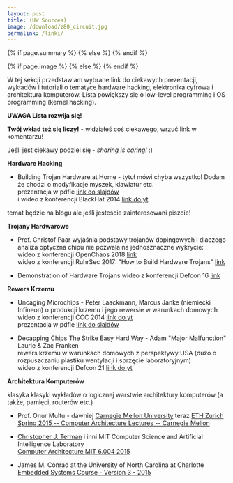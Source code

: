 ```yaml
---
layout: post
title: (HW Sources)
image: /download/z80_circuit.jpg
permalink: /linki/
---
```


<!-- Twitter cards -->
<meta name="twitter:site"    content="@{{ site.twitter_username }}">
<meta name="twitter:creator" content="@{{ page.author }}">
<meta name="twitter:title"   content="{{ page.title }}">

{% if page.summary %}
<meta name="twitter:description" content="{{ page.summary }}">
{% else %}
<meta name="twitter:description" content="{{ site.description }}">
{% endif %}

{% if page.image %}
<meta name="twitter:card"  content="summary_large_image">
<meta name="twitter:image" content="https://{{ site.url }}{{ page.image }}">
{% else %}
<meta name="twitter:card"  content="summary">
<meta name="twitter:image" content="https://{{ site.title_image }}">
{% endif %}
<!-- end of Twitter cards -->
    
W tej sekcji przedstawiam wybrane link do ciekawych prezentacji, wykładów i tutoriali o tematyce hardware hacking, elektronika cyfrowa i architektura komputerów. 
Lista powiększy się o low-level programming i OS programming (kernel hacking).

**UWAGA Lista rozwija się!** 

**Twój wkład też się liczy!** - widziałeś coś ciekawego, wrzuć link w komentarzu!

Jeśli jest ciekawy podziel się - *sharing is caring!* :)


**Hardware Hacking**

* Building Trojan Hardware at Home - tytuł mówi chyba wszystko! Dodam że chodzi o modyfikacje
myszek, klawiatur etc.  
prezentacja w pdfie [link do slajdów](https://www.blackhat.com/docs/asia-14/materials/Dunning/Asia-14-Dunning-Building-Trojan-Hardware-At-Home.pdf)  
i wideo z konferencji BlackHat 2014 [link do yt](https://www.youtube.com/watch?v=QJ4KZ8vlo4g)  
  
temat będzie na blogu ale jeśli jesteście zainteresowani piszcie!

**Trojany Hardwarowe**

* Prof. Christof Paar wyjaśnia podstawy trojanów dopingowych i dlaczego analiza optyczna chipu nie pozwala na jednosznaczne wykrycie:  
wideo z konferencji OpenChaos 2018 [link](https://media.ccc.de/v/c4.openchaos.2018.01.hardware-trojans)  
wideo z konferencji RuhrSec 2017: "How to Build Hardware Trojans" [link](https://www.youtube.com/watch?v=46D_5F3_J4A)  

* Demonstration of Hardware Trojans wideo z konferencji Defcon 16 [link](https://www.youtube.com/watch?v=QGIKhJrb9aA)


**Rewers Krzemu**

* Uncaging Microchips - Peter Laackmann, Marcus Janke (niemiecki Infineon) o produkcji krzemu i jego rewersie w warunkach domowych  
wideo z konferencji CCC 2014 [link do yt](https://www.youtube.com/watch?v=pIpxawdUb4I)  
prezentacja w pdfie [link do slajdów](https://events.ccc.de/congress/2014/Fahrplan/system/attachments/2512/original/Uncaging_Microchips-Marcus_Janke_Peter_Laackmann.pdf)  

* Decapping Chips The Strike Easy Hard Way - Adam "Major Malfunction" Laurie & Zac Franken  
rewers krzemu w warunkach domowych z perspektywy USA (dużo o rozpuszczaniu plastiku wentylacji i sprzęcie laboratoryjnym)  
wideo z konferencji Defcon 21 [link do yt](https://www.youtube.com/watch?v=0Z4aF-qiziM)  

**Architektura Komputerów**

klasyka klasyki wykładów o logicznej warstwie architektury komputerów (a także, pamięci, routerów etc.)

* Prof. Onur Multu - dawniej [Carnegie Mellon University](http://users.ece.cmu.edu/~omutlu/) teraz [ETH Zurich](https://people.inf.ethz.ch/omutlu/)  
[Spring 2015 -- Computer Architecture Lectures -- Carnegie Mellon](https://www.youtube.com/watch?v=zLP_X4wyHbY&list=PL5PHm2jkkXmi5CxxI7b3JCL1TWybTDtKq)

* [Christopher J. Terman](http://people.csail.mit.edu/cjt/) i inni 
MIT Computer Science and Artificial Intelligence Laboratory  
[Computer Architecture MIT 6.004 2015](https://www.youtube.com/playlist?list=PLWokBk9W7kzGqZYZz6BiaqtsrHQK_22u7)

* James M. Conrad at the University of North Carolina at Charlotte  
[Embedded Systems Course - Version 3 - 2015](https://www.youtube.com/watch?v=bvEDXDFbM_E&list=PLPIqCiMhcdO5gxLJWt_hY5CPMzqg75IU5)
